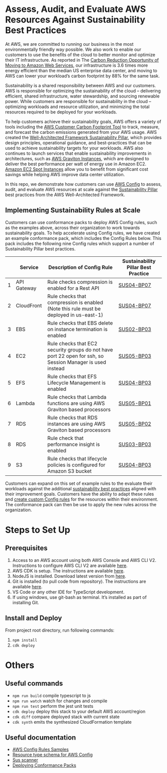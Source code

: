 # Assess, Audit, and Evaluate AWS Resources Against Sustainability Best Practices

At AWS, we are committed to running our business in the most environmentally friendly way possible. We also work to enable our customers to use the benefits of the cloud to better monitor and optimize their IT infrastructure. As reported in The [Carbon Reduction Opportunity of Moving to Amazon Web Services](https://d39w7f4ix9f5s9.cloudfront.net/e3/79/42bf75c94c279c67d777f002051f/carbon-reduction-opportunity-of-moving-to-aws.pdf), our infrastructure is 3.6 times more energy efficient than the median US enterprise data center, and moving to AWS can lower your workload’s carbon footprint by 88% for the same task.

Sustainability is a shared responsibility between AWS and our customers. AWS is responsible for optimizing the sustainability of the cloud – delivering efficient, shared infrastructure, water stewardship, and sourcing renewable power. While customers are responsible for sustainability in the cloud – optimizing workloads and resource utilization, and minimizing the total resources required to be deployed for your workloads. 

To help customers achieve their sustainability goals, AWS offers a variety of tools including the [AWS Customer Carbon Footprint Tool](https://aws.amazon.com/aws-cost-management/aws-customer-carbon-footprint-tool/) to track, measure, and forecast the carbon emissions generated from your AWS usage. AWS created the [Well-Architected Framework Sustainability Pillar](https://docs.aws.amazon.com/wellarchitected/latest/sustainability-pillar/sustainability-pillar.html), which provides design principles, operational guidance, and best-practices that can be used to achieve sustainability targets for your workloads. AWS also continues to launch services that enable sustainability improvements in architectures, such as [AWS Graviton Instances](https://aws.amazon.com/ec2/graviton/), which are designed to deliver the best performance per watt of energy use in Amazon EC2. [Amazon EC2 Spot Instances](https://aws.amazon.com/ec2/spot/) allow you to benefit from significant cost savings while helping AWS improve data center utilization.

In this repo, we demonstrate how customers can use [AWS Config](https://aws.amazon.com/config/) to assess, audit, and evaluate AWS resources at scale against the [Sustainability Pillar](https://docs.aws.amazon.com/wellarchitected/latest/sustainability-pillar/sustainability-pillar.html) best practices from the AWS Well-Architected Framework.


## Implementing Sustainability Rules at Scale

Customers can use conformance packs to deploy AWS Config rules, such as the examples above, across their organization to work towards sustainability goals. To help accelerate using Config rules, we have created an example conformance pack, which includes the Config Rules below. This pack includes the following nine Config rules which support a number of Sustainability Pillar best practices.

| | Service  | Description of Config Rule | Sustainability Pillar Best Practice |
|---|---|---|---|
| 1 | API Gateway | Rule checks compression is enabled for a Rest API | [SUS04-BP07](https://docs.aws.amazon.com/wellarchitected/latest/sustainability-pillar/sus_sus_data_a8.html) |
| 2 | CloudFront | Rule checks that compression is enabled (Note this rule must be deployed in us-east-1) | [SUS04-BP07](https://docs.aws.amazon.com/wellarchitected/latest/sustainability-pillar/sus_sus_data_a8.html) |
| 3 | EBS | Rule checks that EBS delete on instance termination is enabled | [SUS02-BP03](https://docs.aws.amazon.com/wellarchitected/latest/sustainability-pillar/sus_sus_user_a4.html) |
| 4 | EC2 | Rule checks that EC2 security groups do not have port 22 open for ssh, so Session Manager is used instead | [SUS05-BP03](https://docs.aws.amazon.com/wellarchitected/latest/sustainability-pillar/sus_sus_hardware_a4.html) |
| 5 | EFS | Rule checks that EFS Lifecycle Management is enabled | [SUS04-BP03](https://docs.aws.amazon.com/wellarchitected/latest/sustainability-pillar/sus_sus_data_a4.html) |
| 6 | Lambda | Rule checks that Lambda functions are using AWS Graviton based processors | [SUS05-BP01](https://docs.aws.amazon.com/wellarchitected/latest/sustainability-pillar/sus_sus_hardware_a2.html) |
| 7 | RDS | Rule checks that RDS instances are using AWS Graviton based processors | [SUS05-BP02](https://docs.aws.amazon.com/wellarchitected/latest/sustainability-pillar/sus_sus_hardware_a3.html) |
| 8 | RDS | Rule check that performance insight is enabled | [SUS03-BP03](https://docs.aws.amazon.com/wellarchitected/latest/sustainability-pillar/sus_sus_software_a4.html) |
| 9 | S3 | Rule checks that lifecycle policies is configured for Amazon S3 bucket | [SUS04-BP03](https://docs.aws.amazon.com/wellarchitected/latest/sustainability-pillar/sus_sus_data_a4.html) |

Customers can expand on this set of example rules to the evaluate their workloads against the additional [sustainability best practices](https://docs.aws.amazon.com/wellarchitected/latest/sustainability-pillar/best-practices-for-sustainability-in-the-cloud.html) aligned with their improvement goals. Customers have the ability to adapt these rules and [create custom Config rules](https://docs.aws.amazon.com/config/latest/developerguide/evaluate-config_develop-rules.html) for the resources within their environment. The conformance pack can then be use to apply the new rules across the organization.

# Steps to Set Up

## Prerequisites

1. Access to an AWS account using both AWS Console and AWS CLI V2. Instructions to configure AWS CLI V2 are available [here](https://docs.aws.amazon.com/cli/latest/userguide/getting-started-install.html).
2. AWS CDK is setup. The instructions are available [here](https://docs.aws.amazon.com/cdk/v2/guide/getting_started.html#getting_started_install).
3. NodeJS is installed. Download latest version from [here](https://nodejs.org/en/download/).
4. Git is installed (to pull code from repository). The instructions are available [here](https://git-scm.com/).
5. VS Code or any other IDE for TypeScript development.
6. If using windows, use git-bash as terminal. It’s installed as part of installing Git.

## Install and Deploy

From project root directory, run following commands:
1. `npm install`
2. `cdk deploy`

# Others  

## Useful commands

* `npm run build`   compile typescript to js
* `npm run watch`   watch for changes and compile
* `npm run test`    perform the jest unit tests
* `cdk deploy`      deploy this stack to your default AWS account/region
* `cdk diff`        compare deployed stack with current state
* `cdk synth`       emits the synthesized CloudFormation template

## Useful documentation

* [AWS Config Rules Samples](https://github.com/aws-samples/aws-config-custom-policy-rule-samples)
* [Resource type schema for AWS Config](https://github.com/awslabs/aws-config-resource-schema/tree/master/config/properties/resource-types)
* [Sus scanner](https://github.com/awslabs/sustainability-scanner)
* [Deploying Conformance Packs](https://docs.aws.amazon.com/config/latest/developerguide/conformance-pack-deploy.html) 

